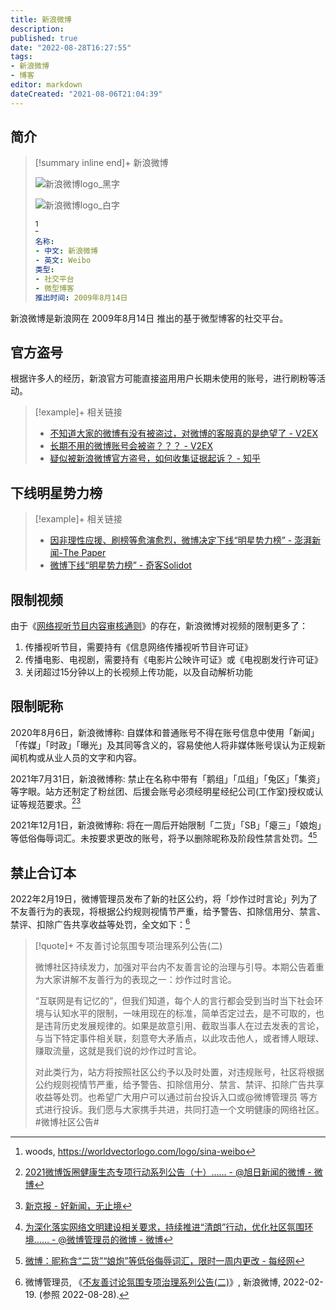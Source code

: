 ```yaml
---
title: 新浪微博
description:
published: true
date: "2022-08-28T16:27:55"
tags:
- 新浪微博
- 博客
editor: markdown
dateCreated: "2021-08-06T21:04:39"
---
```


## 简介

> [!summary inline end]+ 新浪微博
>
> ![新浪微博logo_黑字](https://s3.tebi.io/ggame/website/新浪微博/sina-weibo.svg#only-light)
>
> ![新浪微博logo_白字](https://s3.tebi.io/ggame/website/新浪微博/sina-weibo_w.svg#only-dark)
>
> [^logo]
>
> ```yaml
> 名称:
> - 中文: 新浪微博
> - 英文: Weibo
> 类型:
> - 社交平台
> - 微型博客
> 推出时间: 2009年8月14日
> ```

[^logo]: woods, <https://worldvectorlogo.com/logo/sina-weibo>

新浪微博是新浪网在 2009年8月14日 推出的基于微型博客的社交平台。

## 官方盗号

根据许多人的经历，新浪官方可能直接盗用用户长期未使用的账号，进行刷粉等活动。

> [!example]+ 相关链接
>
> +   [不知道大家的微博有没有被盗过，对微博的客服真的是绝望了 - V2EX](https://web.archive.org/web/20160818111053/http://www.v2ex.com/t/299463)
> +   [长期不用的微博账号会被盗？？？ - V2EX](https://web.archive.org/web/20211202085524/https://v2ex.com/t/376962)
> +   [疑似被新浪微博官方盗号，如何收集证据起诉？ - 知乎](https://web.archive.org/web/20211202085526/https://www.zhihu.com/question/62782759)

## 下线明星势力榜

> [!example]+ 相关链接
>
> +   [因非理性应援、刷榜等愈演愈烈，微博决定下线“明星势力榜” - 澎湃新闻-The Paper](https://archive.is/ntEBb "https://www.thepaper.cn/newsDetail_forward_13918308")
> +   [微博下线“明星势力榜” - 奇客Solidot](https://web.archive.org/web/20210806123537/https://www.solidot.org/story?sid=68478)

## 限制视频

由于《[网络视听节目内容审核通则][]》的存在，新浪微博对视频的限制更多了：

[^1]: 微博管理员, 《[6月22日，国家新闻出版广电总局发布通知，要求微博按照有关规定，对视听节目服务进行全面整改……](https://archive.ph/Sbgpc "https://www.weibo.com/1934183965/F9X2JmFIB")》, 新浪微博, 2017-06-28. (参照 2022-07-06).

1.  传播视听节目，需要持有《信息网络传播视听节目许可证》
2.  传播电影、电视剧，需要持有《电影片公映许可证》或《电视剧发行许可证》
3.  关闭超过15分钟以上的长视频上传功能，以及自动解析功能

[网络视听节目内容审核通则]: /rule/行业协会/网络视听节目内容审核通则.md

## 限制昵称

2020年8月6日，新浪微博称: 自媒体和普通账号不得在账号信息中使用「新闻」「传媒」「时政」「曝光」及其同等含义的，容易使他人将非媒体账号误认为正规新闻机构或从业人员的文字和内容。

[^LMbuD]: [关于微博对自媒体及其他普通账号违规采编发布转载互联网新闻信息进行整治的公告（四）…… - @微博管理员的微博 - 微博](https://archive.ph/LMbuD "https://weibo.com/1934183965/JeGAp0OR9")

2021年7月31日，新浪微博称: 禁止在名称中带有「鹅组」「瓜组」「兔区」「集资」等字眼。站方还制定了粉丝团、后援会账号必须经明星经纪公司(工作室)授权或认证等规范要求。[^7YNNy][^1486]

[^7YNNy]: [2021微博饭圈健康生态专项行动系列公告（十）…… - @旭日新闻的微博 - 微博](https://archive.ph/7YNNy "https://weibo.com/7614822529/Kri8tlJiq")

[^1486]: [新京报 - 好新闻，无止境](https://web.archive.org/web/20211202084704/https://www.bjnews.com.cn/detail/163473530114868.html)

2021年12月1日，新浪微博称: 将在一周后开始限制「二货」「SB」「瘪三」「娘炮」等低俗侮辱词汇。未按要求更改的账号，将予以删除昵称及阶段性禁言处罚。[^yVKOR][^51]

[^yVKOR]: [为深化落实网络文明建设相关要求，持续推进“清朗”行动，优化社区氛围环境…… - @微博管理员的微博 - 微博](https://archive.ph/yVKOR "https://weibo.com/1934183965/L42xVmPSS")

[^51]: [微博：昵称含“二货”“娘炮”等低俗侮辱词汇，限时一周内更改 - 每经网](https://web.archive.org/web/20211202063541/https://www.nbd.com.cn/articles/2021-12-02/2020651.html)

<!--
[微博昵称不得有明显低俗侮辱性词汇…… - @人民日报的微博 - 微博](https://archive.ph/oFnYE "https://weibo.com/2803301701/L42II5Zkb")
-->

## 禁止合订本

2022年2月19日，微博管理员发布了新的社区公约，将「炒作过时言论」列为了不友善行为的表现，将根据公约规则视情节严重，给予警告、扣除信用分、禁言、禁评、扣除广告共享收益等处罚，全文如下：[^4lPWY]

[^4lPWY]: 微博管理员, 《[不友善讨论氛围专项治理系列公告(二)](https://archive.ph/4lPWY "https://weibo.com/1934183965/Lgarh2rfD")》, 新浪微博, 2022-02-19. (参照 2022-08-28).

> [!quote]+ 不友善讨论氛围专项治理系列公告(二)
>
> 微博社区持续发力，加强对平台内不友善言论的治理与引导。本期公告着重为大家讲解不友善行为的表现之一：炒作过时言论。
>
> “互联网是有记忆的”，但我们知道，每个人的言行都会受到当时当下社会环境与认知水平的限制，一味用现在的标准，简单否定过去，是不可取的，也是违背历史发展规律的。如果是故意引用、截取当事人在过去发表的言论，与当下特定事件相关联，刻意夸大矛盾点，以此攻击他人，或者博人眼球、赚取流量，这就是我们说的炒作过时言论。
>
> 对此类行为，站方将按照社区公约予以及时处置，对违规账号，社区将根据公约规则视情节严重，给予警告、扣除信用分、禁言、禁评、扣除广告共享收益等处罚。也希望广大用户可以通过前台投诉入口或@微博管理员 等方式进行投诉。我们愿与大家携手共进，共同打造一个文明健康的网络社区。\#微博社区公告#

